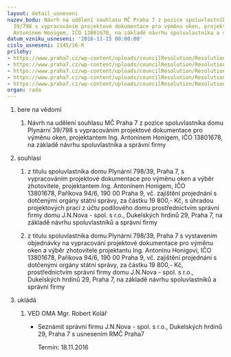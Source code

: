 ```yaml
---
layout: detail_usneseni
nazev_bodu: Návrh na udělení souhlasu MČ Praha 7 z pozice spoluvlastníka domu Plynární
  39/798 s vypracováním projektové dokumentace pro výměnu oken, projektantem Ing.
  Antonínem Honigem, IČO 13801678, na základě návrhu spoluvlastníka a správní firmy
datum_vzniku_usneseni: '2016-11-15 00:00:00'
cislo_usneseni: 1145/16-R
prilohy:
- https://www.praha7.cz/wp-content/uploads/councilResolution/Resolutions/28357/export/DZ_798Honig~134118.doc
- https://www.praha7.cz/wp-content/uploads/councilResolution/Resolutions/28357/export/02_798Honig~134117.pdf
- https://www.praha7.cz/wp-content/uploads/councilResolution/Resolutions/28357/export/03_798Honig~134116.pdf
- https://www.praha7.cz/wp-content/uploads/councilResolution/Resolutions/28357/export/04_798Honig~134115.pdf
- https://www.praha7.cz/wp-content/uploads/councilResolution/Resolutions/28357/export/export~297365.pdf
organ: rada
---
```

<ol class="urzList_view" id="urzList">
<li id="" class="urzClass1"><span name="1">bere na vědomí</span> 
<ol class="urzOlClass">
<li id="" class="urzClass2" style="TEXT-ALIGN: left"><span><p>Návrh na udělení souhlasu MČ Praha 7 z pozice spoluvlastníka domu Plynární 39/798 s vypracováním projektové dokumentace pro výměnu oken, projektantem Ing. Antonínem Honigem, IČO 13801678, na základě návrhu spoluvlastníka a správní firmy</p></span></li></ol></li>
<li id="" class="urzClass1"><span name="26">souhlasí</span> 
<ol class="urzOlClass">
<li id="" class="urzClass2" style="TEXT-ALIGN: left"><span><p>z titulu spoluvlastníka domu Plynární 798/39, Praha 7, s vypracováním projektové dokumentace pro výměnu oken&nbsp;a výběr zhotovitele, projektantem&nbsp;Ing. Antonínem Honigem, IČO 13801678,&nbsp;Paříkova 94/6, 190 00 Praha 9, vč. zajištění projednání s dotčenými orgány státní správy, za částku&nbsp;19 800,- Kč, s úhradou projektových prací z účtu podílového domu prostřednictvím správní firmy domu J.N.Nova - spol. s r.o., Dukelských hrdinů 29, Praha 7, na základě návrhu spoluvlastníků a správní firmy<br></p></span></li>
<li id="" class="urzClass2" style="TEXT-ALIGN: left"><span><p>z titulu spoluvlastníka domu Plynární 798/39, Praha 7 s vystavením objednávky na vypracování projektové dokumentace pro výměnu oken a výběr zhotovitele projektantu Ing. Antonínu Honigovi, IČO 13801678, Paříkova 94/6, 190 00 Praha 9, vč. zajištění projednání s dotčenými orgány státní správy, za částku 19 800,- Kč, prostřednictvím správní firmy domu J.N.Nova - spol. s r.o., Dukelských hrdinů 29, Praha 7, na základě návrhu spoluvlastníků a správní firmy<br></p></span></li></ol></li><li class="urzClass1" id="urzUkoly"><span name="1">ukládá</span><ol class="urzOlClass"><li class="urzClass2"><span><p>VED OMA Mgr. Robert Kolář</p></span><ul class="urzUlClass"><li class="urzClass3"><span><p>Seznámit správní firmu J.N.Nova - spol. s r.o., Dukelských hrdinů 29, Praha 7 s usnesením RMČ Praha7</p></span><span class="urzUkolTermin">  Termín:&nbsp;18.11.2016</span></li></ul></li></ol></li>
</ol>
